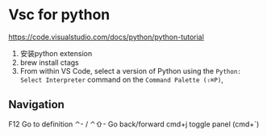 # Vsc for python
https://code.visualstudio.com/docs/python/python-tutorial

1. 安装python extension
2. brew install ctags
2. From within VS Code, select a version of Python using the `Python: Select Interpreter` command on the `Command Palette (⇧⌘P)`, 

## Navigation
F12 Go to definition
⌃- / ⌃⇧- Go back/forward
cmd+j toggle panel (cmd+`)